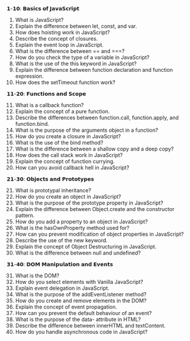 𝟭-𝟭𝟬: 𝗕𝗮𝘀𝗶𝗰𝘀 𝗼𝗳 𝗝𝗮𝘃𝗮𝗦𝗰𝗿𝗶𝗽𝘁

1. What is JavaScript?
2. Explain the difference between let, const, and var.
3. How does hoisting work in JavaScript?
4. Describe the concept of closures.
5. Explain the event loop in JavaScript.
6. What is the difference between == and ===?
7. How do you check the type of a variable in JavaScript?
8. What is the use of the this keyword in JavaScript?
9. Explain the difference between function declaration and function expression.
10. How does the setTimeout function work?

𝟭𝟭-𝟮𝟬: 𝗙𝘂𝗻𝗰𝘁𝗶𝗼𝗻𝘀 𝗮𝗻𝗱 𝗦𝗰𝗼𝗽𝗲

11. What is a callback function?
12. Explain the concept of a pure function.
13. Describe the differences between function.call, function.apply, and function.bind.
14. What is the purpose of the arguments object in a function?
15. How do you create a closure in JavaScript?
16. What is the use of the bind method?
17. What is the difference between a shallow copy and a deep copy?
18. How does the call stack work in JavaScript?
19. Explain the concept of function currying.
20. How can you avoid callback hell in JavaScript?

𝟮𝟭-𝟯𝟬: 𝗢𝗯𝗷𝗲𝗰𝘁𝘀 𝗮𝗻𝗱 𝗣𝗿𝗼𝘁𝗼𝘁𝘆𝗽𝗲𝘀

21. What is prototypal inheritance?
22. How do you create an object in JavaScript?
23. What is the purpose of the prototype property in JavaScript?
24. Explain the difference between Object.create and the constructor pattern.
25. How do you add a property to an object in JavaScript?
26. What is the hasOwnProperty method used for?
27. How can you prevent modification of object properties in JavaScript?
28. Describe the use of the new keyword.
29. Explain the concept of Object Destructuring in JavaScript.
30. What is the difference between null and undefined?

𝟯𝟭-𝟰𝟬: 𝗗𝗢𝗠 𝗠𝗮𝗻𝗶𝗽𝘂𝗹𝗮𝘁𝗶𝗼𝗻 𝗮𝗻𝗱 𝗘𝘃𝗲𝗻𝘁𝘀

31. What is the DOM?
32. How do you select elements with Vanilla JavaScript?
33. Explain event delegation in JavaScript.
34. What is the purpose of the addEventListener method?
35. How do you create and remove elements in the DOM?
36. Explain the concept of event propagation.
37. How can you prevent the default behaviour of an event?
38. What is the purpose of the data- attribute in HTML?
39. Describe the difference between innerHTML and textContent.
40. How do you handle asynchronous code in JavaScript?